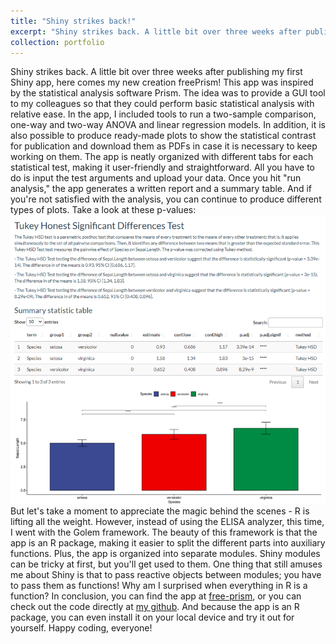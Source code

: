 ```yaml
---
title: "Shiny strikes back!"
excerpt: "Shiny strikes back. A little bit over three weeks after publishing my first Shiny app, here comes my new creation freePrism! This app"
collection: portfolio
---
```

Shiny strikes back. A little bit over three weeks after publishing my first Shiny app, here comes my new creation freePrism! This app was inspired by the statistical analysis software Prism. The idea was to provide a GUI tool to my colleagues so that they could perform basic statistical analysis with relative ease. In the app, I included tools to run a two-sample comparison, one-way and two-way ANOVA and linear regression models. In addition, it is also possible to produce ready-made plots to show the statistical contrast for publication and download them as PDFs in case it is necessary to keep working on them. 
The app is neatly organized with different tabs for each statistical test, making it user-friendly and straightforward. All you have to do is input the test arguments and upload your data. Once you hit "run analysis," the app generates a written report and a summary table. And if you're not satisfied with the analysis, you can continue to produce different types of plots.
Take a look at these p-values:
![Sample image of the app](../images/freePrism_image.png)
But let's take a moment to appreciate the magic behind the scenes - R is lifting all the weight. However, instead of using the ELISA analyzer, this time, I went with the Golem framework. The beauty of this framework is that the app is an R package, making it easier to split the different parts into auxiliary functions. Plus, the app is organized into separate modules. Shiny modules can be tricky at first, but you'll get used to them. One thing that still amuses me about Shiny is that to pass reactive objects between modules; you have to pass them as functions! Why am I surprised when everything in R is a function?
In conclusion, you can find the app at [free-prism](https://phisanti.shinyapps.io/free-prism/), or you can check out the code directly at [my github](https://github.com/phisanti/freePrism). And because the app is an R package, you can even install it on your local device and try it out for yourself. Happy coding, everyone!
